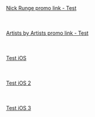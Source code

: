 <br><br>
[Nick Runge promo link - Test](https://s.mgtc.dev/ahp/open?gallery_id=nick_runge_1&v1=nickr11111111111&v2=nickr22222222222&nickr33333333333)
<br><br>
<br><br>
[Artists by Artists promo link - Test](https://s.mgtc.dev/ahp/open?gallery_id=artists_by_artists_1&v1=artist1&v2=artist2&artist3)
<br><br>
<br><br>
[Test iOS](https://s.mgtc.dev/ahp)
<br><br>
<br><br>
[Test iOS 2](https://s.mgtc.dev/ahp/)
<br><br>
<br><br>
[Test iOS 3](https://s.mgtc.dev/ahp/open)
